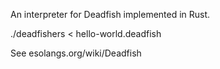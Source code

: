 An interpreter for Deadfish implemented in Rust.

./deadfishers < hello-world.deadfish

See esolangs.org/wiki/Deadfish